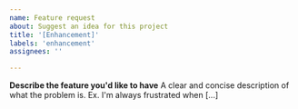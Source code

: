 ```yaml
---
name: Feature request
about: Suggest an idea for this project
title: '[Enhancement]'
labels: 'enhancement'
assignees: ''

---
```


**Describe the feature you'd like to have**
A clear and concise description of what the problem is. Ex. I'm always frustrated when [...]
